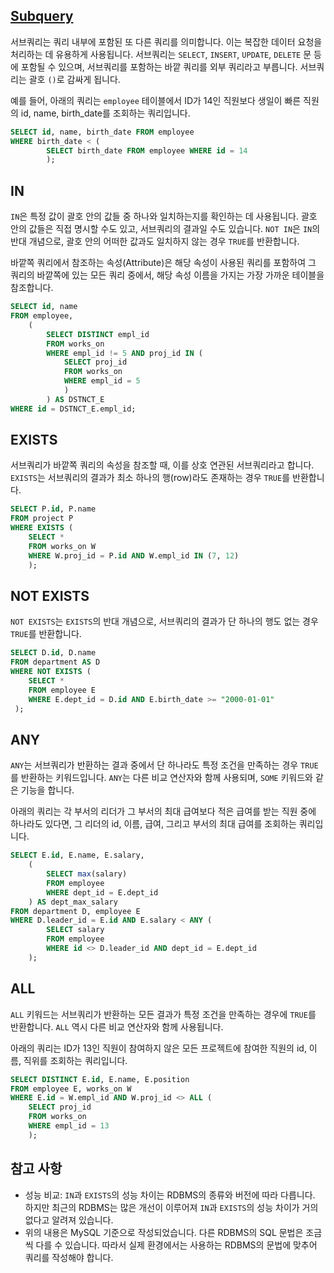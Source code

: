 ## [Subquery](https://www.youtube.com/watch?v=lwmwlA2WhFc&list=PLcXyemr8ZeoREWGhhZi5FZs6cvymjIBVe&index=6)

서브쿼리는 쿼리 내부에 포함된 또 다른 쿼리를 의미합니다. 이는 복잡한 데이터 요청을 처리하는 데 유용하게 사용됩니다. 서브쿼리는 `SELECT`, `INSERT`, `UPDATE`, `DELETE` 문 등에 포함될 수 있으며, 서브쿼리를 포함하는 바깥 쿼리를 외부 쿼리라고 부릅니다. 서브쿼리는 괄호 `()`로 감싸게 됩니다.

예를 들어, 아래의 쿼리는 `employee` 테이블에서 ID가 14인 직원보다 생일이 빠른 직원의 id, name, birth_date를 조회하는 쿼리입니다.

```sql
SELECT id, name, birth_date FROM employee
WHERE birth_date < (
		SELECT birth_date FROM employee WHERE id = 14
		);
```

## IN

`IN`은 특정 값이 괄호 안의 값들 중 하나와 일치하는지를 확인하는 데 사용됩니다. 괄호 안의 값들은 직접 명시할 수도 있고, 서브쿼리의 결과일 수도 있습니다. `NOT IN`은 `IN`의 반대 개념으로, 괄호 안의 어떠한 값과도 일치하지 않는 경우 `TRUE`를 반환합니다.

바깥쪽 쿼리에서 참조하는 속성(Attribute)은 해당 속성이 사용된 쿼리를 포함하여 그 쿼리의 바깥쪽에 있는 모든 쿼리 중에서, 해당 속성 이름을 가지는 가장 가까운 테이블을 참조합니다.

```sql
SELECT id, name
FROM employee,
	(
		SELECT DISTINCT empl_id
		FROM works_on
		WHERE empl_id != 5 AND proj_id IN (
			SELECT proj_id
			FROM works_on
			WHERE empl_id = 5
			)
		) AS DSTNCT_E
WHERE id = DSTNCT_E.empl_id;
```

## EXISTS

서브쿼리가 바깥쪽 쿼리의 속성을 참조할 때, 이를 상호 연관된 서브쿼리라고 합니다. `EXISTS`는 서브쿼리의 결과가 최소 하나의 행(row)라도 존재하는 경우 `TRUE`를 반환합니다.

```sql
SELECT P.id, P.name
FROM project P
WHERE EXISTS (
	SELECT *
	FROM works_on W
	WHERE W.proj_id = P.id AND W.empl_id IN (7, 12)
	);
```

## NOT EXISTS

`NOT EXISTS`는 `EXISTS`의 반대 개념으로, 서브쿼리의 결과가 단 하나의 행도 없는 경우 `TRUE`를 반환합니다.

```sql
SELECT D.id, D.name
FROM department AS D
WHERE NOT EXISTS (
	SELECT *
	FROM employee E
	WHERE E.dept_id = D.id AND E.birth_date >= "2000-01-01"
 );
```

## ANY

`ANY`는 서브쿼리가 반환하는 결과 중에서 단 하나라도 특정 조건을 만족하는 경우 `TRUE`를 반환하는 키워드입니다. `ANY`는 다른 비교 연산자와 함께 사용되며, `SOME` 키워드와 같은 기능을 합니다.

아래의 쿼리는 각 부서의 리더가 그 부서의 최대 급여보다 적은 급여를 받는 직원 중에 하나라도 있다면, 그 리더의 id, 이름, 급여, 그리고 부서의 최대 급여를 조회하는 쿼리입니다.

```sql
SELECT E.id, E.name, E.salary,
	(
		SELECT max(salary)
		FROM employee
		WHERE dept_id = E.dept_id
	) AS dept_max_salary
FROM department D, employee E
WHERE D.leader_id = E.id AND E.salary < ANY (
		SELECT salary
		FROM employee
		WHERE id <> D.leader_id AND dept_id = E.dept_id
	);
```

## ALL

`ALL` 키워드는 서브쿼리가 반환하는 모든 결과가 특정 조건을 만족하는 경우에 `TRUE`를 반환합니다. `ALL` 역시 다른 비교 연산자와 함께 사용됩니다.

아래의 쿼리는 ID가 13인 직원이 참여하지 않은 모든 프로젝트에 참여한 직원의 id, 이름, 직위를 조회하는 쿼리입니다.

```sql
SELECT DISTINCT E.id, E.name, E.position
FROM employee E, works_on W
WHERE E.id = W.empl_id AND W.proj_id <> ALL (
	SELECT proj_id
	FROM works_on
	WHERE empl_id = 13
	);
```

## 참고 사항

- 성능 비교: `IN`과 `EXISTS`의 성능 차이는 RDBMS의 종류와 버전에 따라 다릅니다. 하지만 최근의 RDBMS는 많은 개선이 이루어져 `IN`과 `EXISTS`의 성능 차이가 거의 없다고 알려져 있습니다.
- 위의 내용은 MySQL 기준으로 작성되었습니다. 다른 RDBMS의 SQL 문법은 조금씩 다를 수 있습니다. 따라서 실제 환경에서는 사용하는 RDBMS의 문법에 맞추어 쿼리를 작성해야 합니다.
